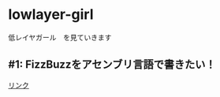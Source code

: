 # lowlayer-girl

低レイヤガール　を見ていきます

## #1: FizzBuzzをアセンブリ言語で書きたい！

[リンク](https://www.youtube.com/watch?v=HFzk0fKDm_w)